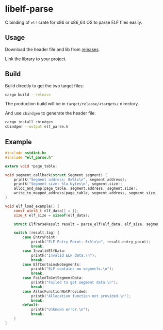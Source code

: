 # libelf-parse

C binding of `elf` crate for x86 or x86_64 OS to parse ELF files easily.

## Usage

Download the header file and lib from [releases](https://github.com/plos-clan/libelf-parse/releases/tag/release).

Link the library to your project.

## Build

Build directly to get the two target files:

```bash
cargo build --release
```

The production build will be in `target/release/<target>/` directory.

And use `cbindgen` to generate the header file:

```bash
cargo install cbindgen
cbindgen --output elf_parse.h
```

## Example

```c
#include <stdint.h>
#include "elf_parse.h"

extern void *page_table;

void segment_callback(struct Segment segment) {
    printk("Segment address: 0x%lx\n", segment.address);
    printk("Segment size: %lu bytes\n", segment.size);
    alloc_and_map(page_table, segment.address, segment.size);
    write_to_mapped_address(page_table, segment.address, segment.size, segment.data);
}

void elf_load_example() {
    const uint8_t elf_data[] = {};
    size_t elf_size = sizeof(elf_data);

    struct ElfParseResult result = parse_elf(elf_data, elf_size, segment_callback);

    switch (result.tag) {
        case EntryPoint:
            printk("ELF Entry Point: 0x%lx\n", result.entry_point);
            break;
        case InvalidElfData:
            printk("Invalid ELF data.\n");
            break;
        case ElfContainsNoSegments:
            printk("ELF contains no segments.\n");
            break;
        case FailedToGetSegmentData:
            printk("Failed to get segment data.\n");
            break;
        case AllocFunctionNotProvided:
            printk("Allocation function not provided.\n");
            break;
        default:
            printk("Unknown error.\n");
            break;
    }
}
```
